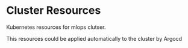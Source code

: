 # Cluster Resources
Kubernetes resources for mlops clutser.

This resources could be applied automatically to the cluster by Argocd
